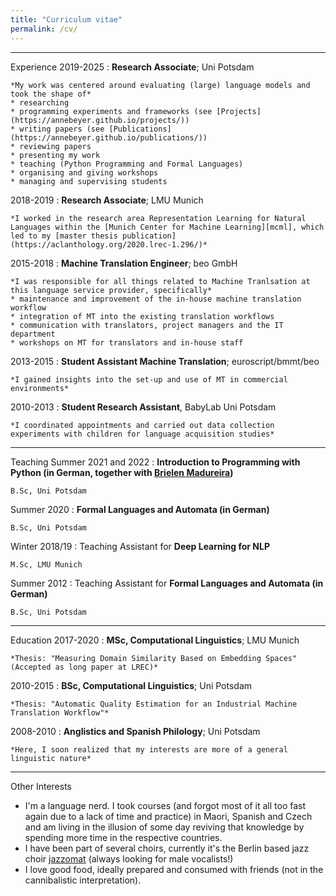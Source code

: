 ```yaml
---
title: "Curriculum vitae"
permalink: /cv/
---
```

----------
Experience
2019-2025
:   **Research Associate**; Uni Potsdam

    *My work was centered around evaluating (large) language models and took the shape of* 
    * researching 
    * programming experiments and frameworks (see [Projects](https://annebeyer.github.io/projects/))
    * writing papers (see [Publications](https://annebeyer.github.io/publications/))
    * reviewing papers
    * presenting my work
    * teaching (Python Programming and Formal Languages)
    * organising and giving workshops
    * managing and supervising students

2018-2019
:   **Research Associate**; LMU Munich

    *I worked in the research area Representation Learning for Natural Languages within the [Munich Center for Machine Learning][mcml], which led to my [master thesis publication](https://aclanthology.org/2020.lrec-1.296/)*

2015-2018
:   **Machine Translation Engineer**; beo GmbH

    *I was responsible for all things related to Machine Tranlsation at this language service provider, specifically* 
    * maintenance and improvement of the in-house machine translation workflow
    * integration of MT into the existing translation workflows
    * communication with translators, project managers and the IT department
    * workshops on MT for translators and in-house staff
 
2013-2015 
:   **Student Assistant Machine Translation**; euroscript/bmmt/beo

    *I gained insights into the set-up and use of MT in commercial environments*

2010-2013
:   **Student Research Assistant**, BabyLab Uni Potsdam

    *I coordinated appointments and carried out data collection experiments with children for language acquisition studies*

----------
Teaching
Summer 2021 and 2022
:   **Introduction to Programming with Python (in German, together with [Brielen Madureira](https://www.ling.uni-potsdam.de/~madureiralasota/))**

    B.Sc, Uni Potsdam
    
Summer 2020
:   **Formal Languages and Automata (in German)**

    B.Sc, Uni Potsdam

Winter 2018/19
:   Teaching Assistant for **Deep Learning for NLP**

    M.Sc, LMU Munich

Summer 2012
:   Teaching Assistant for **Formal Languages and Automata (in German)** 

    B.Sc, Uni Potsdam


----------
Education
2017-2020
:   **MSc, Computational Linguistics**; LMU Munich

    *Thesis: "Measuring Domain Similarity Based on Embedding Spaces" (Accepted as long paper at LREC)*

2010-2015
:   **BSc, Computational Linguistics**; Uni Potsdam

    *Thesis: "Automatic Quality Estimation for an Industrial Machine Translation Workflow"*

2008-2010
:   **Anglistics and Spanish Philology**; Uni Potsdam

    *Here, I soon realized that my interests are more of a general linguistic nature*

----------
Other Interests
 * I'm a language nerd. I took courses (and forgot most of it all too fast again due to a lack of time and practice) in Maori, Spanish and Czech and am living in the illusion of some day reviving that knowledge by spending more time in the respective countries. 
 * I have been part of several choirs, currently it's the Berlin based jazz choir [jazzomat](https://www.jazzomat-berlin.de/) (always looking for male vocalists!)
 * I love good food, ideally prepared and consumed with friends (not in the cannibalistic interpretation).


[mcml]: https://mcml.ai/research/areab/#b2--natural-language-processing